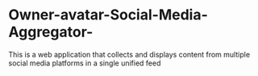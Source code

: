 # Owner-avatar-Social-Media-Aggregator-
This is a web application that collects and displays content from multiple social media platforms in a single unified feed
